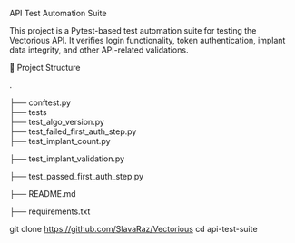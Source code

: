 API Test Automation Suite

This project is a Pytest-based test automation suite for testing the Vectorious API. It verifies login functionality, token authentication, implant data integrity, and other API-related validations.

📁 Project Structure

.

├── conftest.py              
├── tests           
  ├── test_algo_version.py         
  ├── test_failed_first_auth_step.py        
  ├── test_implant_count.py
  
  ├── test_implant_validation.py
  
  ├── test_passed_first_auth_step.py
  
├── README.md 

├── requirements.txt



git clone https://github.com/SlavaRaz/Vectorious
cd api-test-suite

  
